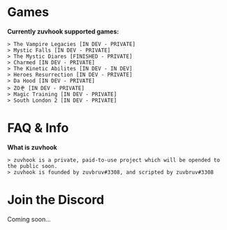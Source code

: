 # Games

**Currently zuvhook supported games:**

    > The Vampire Legacies [IN DEV - PRIVATE]
    > Mystic Falls [IN DEV - PRIVATE]
    > The Mystic Diares [FINISHED - PRIVATE]
    > Charmed [IN DEV - PRIVATE]
    > The Kinetic Abilites [IN DEV - IN DEV]
    > Heroes Resurrection [IN DEV - PRIVATE]
    > Da Hood [IN DEV - PRIVATE]
    > ZOぞ [IN DEV - PRIVATE]
    > Magic Training [IN DEV - PRIVATE]
    > South London 2 [IN DEV - PRIVATE]
    
# FAQ & Info

**What is zuvhook**

    > zuvhook is a private, paid-to-use project which will be opended to the public soon.
    > zuvhook is founded by zuvbruv#3308, and scripted by zuvbruv#3308
    
# Join the Discord

Coming soon...
